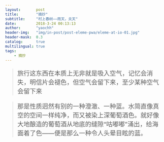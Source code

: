```yaml
---
layout:       post
title:        "摘抄"
subtitle:     "村上春树——雨天，炎天"
date:         2018-3-24 00:13:13
author:       "yaochh"
header-img:   "img/in-post/post-eleme-pwa/eleme-at-io-01.jpg"
header-mask:  0.3
catalog:      true
multilingual: true
tags:
    - 摘抄
---
```


> <p style="font-size: 20px">旅行这东西在本质上无非就是吸入空气，记忆会消失，明信片会褪色，但空气会留下来，至少某种空气会留下来</p>

> <p style="font-size: 20px">那是性质迥然有别的一种澄澈、一种蓝。水简直像真空的空间一样纯净，而又被染上深葡萄酒色。就好像大地酿造的葡萄酒从地底的缝隙“咕嘟嘟”涌出，给海面着了色——便是那么一种令人头晕目眩的蓝。</p>